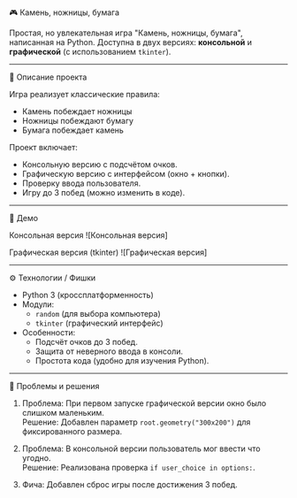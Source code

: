 🎮 Камень, ножницы, бумага

Простая, но увлекательная игра "Камень, ножницы, бумага", написанная на Python. Доступна в двух версиях: **консольной** и **графической** (с использованием `tkinter`).

-----

📜 Описание проекта

Игра реализует классические правила:
- Камень побеждает ножницы
- Ножницы побеждают бумагу
- Бумага побеждает камень

Проект включает:
- Консольную версию с подсчётом очков.
- Графическую версию с интерфейсом (окно + кнопки).
- Проверку ввода пользователя.
- Игру до 3 побед (можно изменить в коде).

-----
🎥 Демо

 Консольная версия
![Консольная версия]

 Графическая версия (tkinter)
![Графическая версия]

-----

⚙️ Технологии / Фишки

- Python 3 (кроссплатформенность)
- Модули: 
  - `random` (для выбора компьютера)
  - `tkinter` (графический интерфейс)
- Особенности:
  - Подсчёт очков до 3 побед.
  - Защита от неверного ввода в консоли.
  - Простота кода (удобно для изучения Python).

-----

🚧 Проблемы и решения

1. Проблема: При первом запуске графической версии окно было слишком маленьким.  
   Решение: Добавлен параметр `root.geometry("300x200")` для фиксированного размера.

2. Проблема: В консольной версии пользователь мог ввести что угодно.  
   Решение: Реализована проверка `if user_choice in options:`.

3. Фича: Добавлен сброс игры после достижения 3 побед.

 
    

